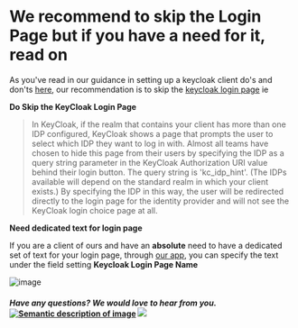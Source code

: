 # We recommend to skip the Login Page but if you have a need for it, read on

As you've read in our guidance in setting up a keycloak client do's and don'ts [here](https://github.com/bcgov/sso-keycloak/wiki/Using-Your-SSO-Client#dos-and-donts), our recommendation is to skip the [keycloak login page](https://github.com/bcgov/sso-keycloak/wiki/Using-Your-SSO-Client#do-skip-the-keycloak-login-page) ie 

**Do Skip the KeyCloak Login Page**
> In KeyCloak, if the realm that contains your client has more than one IDP configured, KeyCloak shows a page that prompts the user to select which IDP they want to log in with. Almost all teams have chosen to hide this page from their users by specifying the IDP as a query string parameter in the KeyCloak Authorization URI value behind their login button. The query string is 'kc_idp_hint'. (The IDPs available will depend on the standard realm in which your client exists.) By specifying the IDP in this way, the user will be redirected directly to the login page for the identity provider and will not see the KeyCloak login choice page at all.

**Need dedicated text for login page**

If you are a client of ours and have an **absolute** need to have a dedicated set of text for your login page, through [our app](https://bcgov.github.io/sso-requests), you can specify the text under the field setting **Keycloak Login Page Name**


![image](https://user-images.githubusercontent.com/56739669/171695377-60fa5c47-e867-4097-b140-6df8d5155cdd.png)

#### *Have any questions? We would love to hear from you.* [![Semantic description of image](https://user-images.githubusercontent.com/87393930/133688357-09f82374-ba18-4402-8089-c0a989dde882.png)][2]   <a href="mailto:bcgov.sso@gov.bc.ca?"><img src="https://user-images.githubusercontent.com/87393930/133690650-b706e658-27bf-4066-92ba-3a7d8a4593ef.png"/></a>



[2]: https://chat.developer.gov.bc.ca/channel/sso
[3]: https://[mail](mailto:bcgov.sso@gov.bc.ca)[email](mailto:bcgov.sso@gov.bc.ca)


